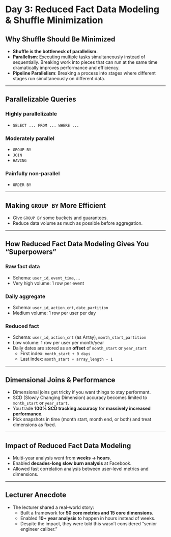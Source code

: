 # Day 3: Reduced Fact Data Modeling & Shuffle Minimization

## Why Shuffle Should Be Minimized

- **Shuffle is the bottleneck of parallelism.**  
- **Parallelism**: Executing multiple tasks simultaneously instead of sequentially. Breaking work into pieces that can run at the same time dramatically improves performance and efficiency.
- **Pipeline Parallelism**: Breaking a process into stages where different stages run simultaneously on different data.

---

## Parallelizable Queries

### Highly parallelizable
- `SELECT ... FROM ... WHERE ...`

### Moderately parallel
- `GROUP BY`
- `JOIN`
- `HAVING`

### Painfully non-parallel
- `ORDER BY`

---

## Making `GROUP BY` More Efficient

- Give `GROUP BY` some buckets and guarantees.  
- Reduce data volume as much as possible before aggregation.  

---

## How Reduced Fact Data Modeling Gives You “Superpowers”

### Raw fact data
- Schema: `user_id`, `event_time`, …  
- Very high volume: 1 row per event  

### Daily aggregate
- Schema: `user_id`, `action_cnt`, `date_partition`  
- Medium volume: 1 row per user per day  

### Reduced fact
- Schema: `user_id`, `action_cnt` (as Array), `month_start_partition`  
- Low volume: 1 row per user per month/year  
- Daily dates are stored as an **offset** of `month_start` or `year_start`  
  - First index: `month_start + 0 days`  
  - Last index: `month_start + array_length - 1`  

---

## Dimensional Joins & Performance

- Dimensional joins get tricky if you want things to stay performant.  
- SCD (Slowly Changing Dimension) accuracy becomes limited to `month_start` or `year_start`.  
- You trade **100% SCD tracking accuracy** for **massively increased performance**.  
- Pick snapshots in time (month start, month end, or both) and treat dimensions as fixed.  

---

## Impact of Reduced Fact Data Modeling

- Multi-year analysis went from **weeks → hours**.  
- Enabled **decades-long slow burn analysis** at Facebook.  
- Allowed fast correlation analysis between user-level metrics and dimensions.  

---

## Lecturer Anecdote

- The lecturer shared a real-world story:  
  - Built a framework for **50 core metrics and 15 core dimensions**.  
  - Enabled **10+ year analysis** to happen in hours instead of weeks.  
  - Despite the impact, they were told this wasn’t considered “senior engineer caliber.”
